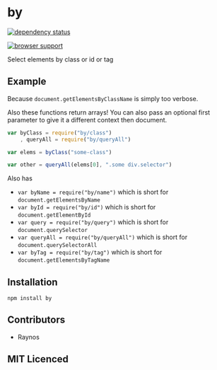 # by

[![dependency status][3]][4]

[![browser support][5]][6]

Select elements by class or id or tag

## Example

Because `document.getElementsByClassName` is simply too verbose.

Also these functions return arrays! You can also pass an optional
first parameter to give it a different context then document.

```js
var byClass = require("by/class")
    , queryAll = require("by/queryAll")

var elems = byClass("some-class")

var other = queryAll(elems[0], ".some div.selector")
```

Also has

 - `var byName = require("by/name")` which is short for
    `document.getElementsByName`
 - `var byId = require("by/id")` which is short for
    `document.getElementById`
 - `var query = require("by/query")` which is short for
    `document.querySelector`
 - `var queryAll = require("by/queryAll")` which is short for
    `document.querySelectorAll`
 - `var byTag = require("by/tag")` which is short for
    `document.getElementsByTagName`

## Installation

`npm install by`

## Contributors

 - Raynos

## MIT Licenced

  [3]: http://david-dm.org/Raynos/by.png
  [4]: http://david-dm.org/Raynos/by
  [5]: http://ci.testling.com/Raynos/by.png
  [6]: http://ci.testling.com/Raynos/by
